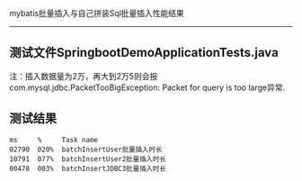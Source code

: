 mybatis批量插入与自己拼装Sql批量插入性能结果

----------

## 测试文件SpringbootDemoApplicationTests.java ##
注：插入数据量为2万，再大到2万5则会报com.mysql.jdbc.PacketTooBigException: Packet for query is too large异常.

## 测试结果 ##
```
ms     %     Task name
02790  020%  batchInsertUser批量插入时长
10791  077%  batchInsertUser2批量插入时长
00478  003%  batchInsertJDBC3批量插入时长
```
